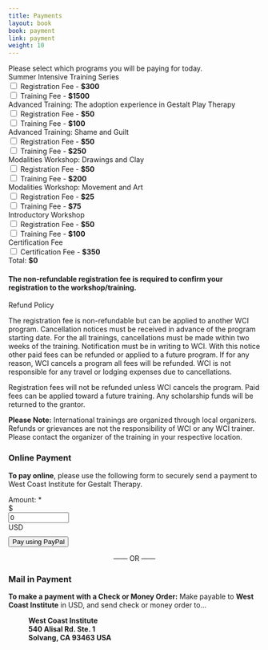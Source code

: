 ```yaml
---
title: Payments
layout: book
book: payment
link: payment
weight: 10
---
```

<div class="row">
    <div class="col col-sm-6">
        <h2 id="registration" style="display:none">Thank you for registering!</h2>
        <div class="panel panel-default">
            <div class="panel-heading">Please select which programs you will be paying for today.</div>
        </div>
        <div class="panel panel-default">
          <div class="panel-heading">Summer Intensive Training Series</div>
          <div class="panel-body">
            <div class="checkbox">
              <label>
                <input id="summer-register" type="checkbox" value="">
                Registration Fee - <strong>$<span id="summer-register-value">300</span></strong>
              </label>
            </div>
            <div class="checkbox">
              <label>
                <input id="summer" type="checkbox" value="">
                Training Fee - <strong>$<span id="summer-value">1500</span></strong>
              </label>
            </div>
          </div>
        </div>
        <div class="panel panel-default">
          <div class="panel-heading">Advanced Training: The adoption experience in Gestalt Play Therapy</div>
          <div class="panel-body">
            <div class="checkbox">
              <label>
                <input id="advanced1-register" type="checkbox" value="">
                Registration Fee - <strong>$<span id="advanced1-register-value">50</span></strong>
              </label>
            </div>
            <div class="checkbox">
              <label>
                <input id="advanced1" type="checkbox" value="">
                Training Fee - <strong>$<span id="advanced1-value">100</span></strong>
              </label>
            </div>
          </div>
        </div>
        <div class="panel panel-default">
          <div class="panel-heading">Advanced Training: Shame and Guilt</div>
          <div class="panel-body">
            <div class="checkbox">
              <label>
                <input id="advanced2-register" type="checkbox" value="">
                Registration Fee - <strong>$<span id="advanced2-register-value">50</span></strong>
              </label>
            </div>
            <div class="checkbox">
              <label>
                <input id="advanced2" type="checkbox" value="">
                Training Fee - <strong>$<span id="advanced2-value">250</span></strong>
              </label>
            </div>
          </div>
        </div>
        <div class="panel panel-default">
          <div class="panel-heading">Modalities Workshop: Drawings and Clay</div>
          <div class="panel-body">
            <div class="checkbox">
              <label>
                <input id="modalities1-register" type="checkbox" value="">
                Registration Fee - <strong>$<span id="modalities1-register-value">50</span></strong>
              </label>
            </div>
            <div class="checkbox">
              <label>
                <input id="modalities1" type="checkbox" value="">
                Training Fee - <strong>$<span id="modalities1-value">200</span></strong>
              </label>
            </div>
          </div>
        </div>
        <div class="panel panel-default">
          <div class="panel-heading">Modalities Workshop: Movement and Art</div>
          <div class="panel-body">
            <div class="checkbox">
              <label>
                <input id="modalities2-register" type="checkbox" value="">
                Registration Fee - <strong>$<span id="modalities2-register-value">25</span></strong>
              </label>
            </div>
            <div class="checkbox">
              <label>
                <input id="modalities2" type="checkbox" value="">
                Training Fee - <strong>$<span id="modalities2-value">75</span></strong>
              </label>
            </div>
          </div>
        </div>
        <div class="panel panel-default">
          <div class="panel-heading">Introductory Workshop</div>
          <div class="panel-body">
            <div class="checkbox">
              <label>
                <input id="intro-register" type="checkbox" value="">
                Registration Fee - <strong>$<span id="intro-register-value">50</span></strong>
              </label>
            </div>
            <div class="checkbox">
              <label>
                <input id="intro" type="checkbox" value="">
                Training Fee - <strong>$<span id="intro-value">100</span></strong>
              </label>
            </div>
          </div>
        </div>
        <div class="panel panel-default">
          <div class="panel-heading">Certification Fee</div>
          <div class="panel-body">
            <div class="checkbox">
              <label>
                <input id="certification" type="checkbox" value="">
                Certification Fee - <strong>$<span id="certification-value">350</span></strong>
              </label>
            </div>
          </div>
        </div>    
        <div class="panel panel-default">
          <div class="panel-footer">Total: <strong>$<span id="total">0</span></strong></div>
        </div>
        <h4>The non-refundable registration fee is required to confirm your registration to the workshop/training.</h4>
        <div class="panel panel-default">
          <div class="panel-heading">Refund Policy</div>
          <div class="panel-body">
            <p>The registration fee is non-refundable but can be applied to another WCI program. Cancellation notices must be received in advance of the program starting date.  For the all trainings, cancellations must be made within two weeks of the training. Notification must be in writing to WCI. With this notice other paid fees can be refunded or applied to a future program. If for any reason, WCI cancels a program all fees will be refunded. WCI is not responsible for any travel or lodging expenses due to cancellations.</p>
            <p>Registration fees will not be refunded unless WCI cancels the program. Paid fees can be applied toward a future training. Any scholarship funds will be returned to the grantor.</p>
            <p><strong>Please Note:</strong> International trainings are organized through local organizers.  Refunds or grievances  are not the responsibility of WCI or any WCI trainer. Please contact the organizer of the training in your respective location.</p>
          </div>
        </div>
    </div>
    <div class="col col-sm-6">
        <div class="row">
            <div class="col col-sm-12">
                <div class="panel panel-success">
                  <div class="panel-heading">
                    <h3 class="panel-title">Online Payment</h3>
                  </div>
                  <div class="panel-body">
                    <p><strong>To pay online</strong>, please use the following form to securely send a payment to West Coast Institute for Gestalt Therapy.</p>
                    <form action="https://www.paypal.com/cgi-bin/webscr" accept-charset="UTF-8" method="post" id="payment-form" _lpchecked="1" class="form-inline">
                        <div>
                            <div class="form-group" style="margin-bottom:10px;">
                                <label for="amount">Amount: <span class="form-required" title="This field is required.">*</span></label>
                                <div class="input-group">
                                    <div class="input-group-addon">$</div>
                                    <input type="text" maxlength="12" name="amount" id="amount" size="12" value="0" class="form-control required">
                                    <div class="input-group-addon">USD</div>
                                </div>
                            </div>
                            <div class="clearfix"></div>
                            <input type="submit" name="submit" value="Pay using PayPal" class="btn btn-primary">
                            <input type="hidden" name="charset" value="utf-8">
                            <input type="hidden" name="currency_code" value="USD">
                            <input type="hidden" name="business" value="felicia@feliciacarroll.com">
                            <input type="hidden" name="cmd" value="_xclick">
                            <input type="hidden" name="item_name" value="Payment for services">
                            <input type="hidden" name="no_shipping" value="1">
                            <input type="hidden" name="return" value="http://feliciacarroll.com/paymentdone">
                            <input type="hidden" name="form_id" id="edit-payment-form" value="payment_form">
                        </div>
                    </form>
                  </div>
                </div>
            </div>
        </div>
        <div class="row">
            <div class="col col-sm-12" style="text-align: center;">&mdash;&mdash; OR &mdash;&mdash;</div>
        </div>
        <div class="row">
            <div class="col col-sm-12" style="margin-top: 20px;">
                <div class="panel panel-success">
                  <div class="panel-heading">
                    <h3 class="panel-title">Mail in Payment</h3>
                  </div>
                  <div class="panel-body">
                    <p><strong>To make a payment with a Check or Money Order:</strong> Make payable to <strong>West Coast Institute</strong> in USD, and send check or money order to...</p>
                    <p style="margin-left: 40px">
                        <strong>West Coast Institute<br/>540 Alisal Rd. Ste. 1<br/>Solvang, CA 93463 USA</strong>
                    </p>
                  </div>
                </div>
            </div>
        </div>
    </div>
</div>
<script type="text/javascript">
    $('input[type=checkbox]').change(function() {
        var id = $(this).attr('id');
        var value = parseInt($('#' + id + '-value').text(), 10);
        var currentValue = parseInt($('#amount').val(), 10);
        var newValue = currentValue;
        newValue += this.checked ? value : -value;
        $('#amount').val(newValue);
        $('#total').text(newValue);
    });

    if (QueryString.register) {
        $('#registration').show();
    }
    if (QueryString.payment) {
        var payment = (parseInt(QueryString.payment, 10) / 100).toFixed(2);
        $('#amount').val(payment);
    }
</script>

